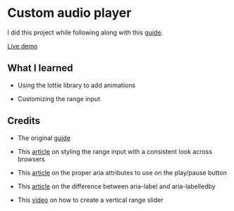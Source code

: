 # Custom audio player

I did this project while following along with this [guide](https://css-tricks.com/lets-create-a-custom-audio-player/).

[Live demo](https://chamara-wijepala.github.io/custom-audio-player/)

## What I learned

- Using the lottie library to add animations

- Customizing the range input

## Credits

- The original [guide](https://css-tricks.com/lets-create-a-custom-audio-player/)

- This [article](https://css-tricks.com/sliding-nightmare-understanding-range-input/) on styling the range input with a consistent look across browsers

- This [article](https://sarahmhigley.com/writing/playing-with-state/) on the proper aria attributes to use on the play/pause button

- This [article](https://tink.uk/the-difference-between-aria-label-and-aria-labelledby/) on the difference between aria-label and aria-labelledby

- This [video](https://www.youtube.com/watch?v=gcYLEkxRw6c&ab_channel=CodingArtist) on how to create a vertical range slider
